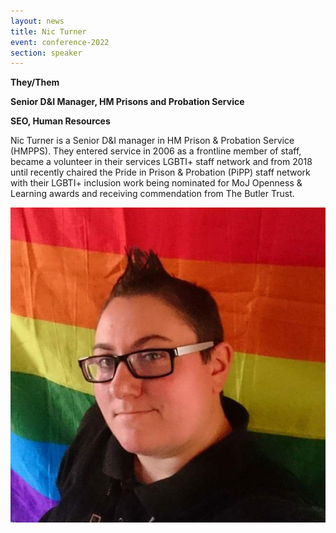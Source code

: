 ```yaml
---
layout: news
title: Nic Turner
event: conference-2022
section: speaker
---
```

**They/Them**

**Senior D&I Manager, HM Prisons and Probation Service**

**SEO, Human Resources**

Nic Turner is a Senior D&I manager in HM Prison & Probation Service (HMPPS). They entered service in 2006 as a frontline member of staff, became a volunteer in their services LGBTI+ staff network and from 2018 until recently chaired the Pride in Prison & Probation (PiPP) staff network with their LGBTI+ inclusion work being nominated for MoJ Openness & Learning awards and receiving commendation from The Butler Trust.

![](/assets/images/uploads/nic_turner.jpg)